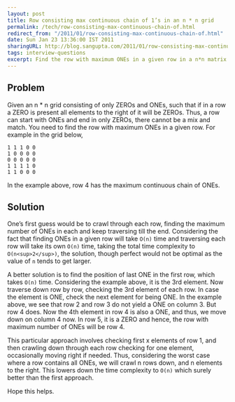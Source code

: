 ```yaml
---
layout: post
title: Row consisting max continuous chain of 1’s in an n * n grid
permalink: /tech/row-consisting-max-continuous-chain-of.html
redirect_from: "/2011/01/row-consisting-max-continuous-chain-of.html"
date: Sun Jan 23 13:36:00 IST 2011
sharingURL: http://blog.sangupta.com/2011/01/row-consisting-max-continuous-chain-of.html
tags: interview-questions
excerpt: Find the row with maximum ONEs in a given row in a n*n matrix
---
```


Problem
-------

Given an n * n grid consisting of only ZEROs and ONEs, such that if in a row a ZERO is 
present all elements to the right of it will be ZEROs. Thus, a row can start with ONEs 
and end in only ZEROs, there cannot be a mix and match. You need to find the row with 
maximum ONEs in a given row. For example in the grid below,

```
1 1 1 0 0
1 0 0 0 0
0 0 0 0 0
1 1 1 1 0
1 1 0 0 0
```

In the example above, row 4 has the maximum continuous chain of ONEs.

Solution
--------
One’s first guess would be to crawl through each row, finding the maximum number of ONEs 
in each and keep traversing till the end. Considering the fact that finding ONEs in a given 
row will take `O(n)` time and traversing each row will take its own `O(n)` time, taking the 
total time complexity to `O(n<sup>2</sup>)`, the solution, though perfect would not be optimal 
as the value of `n` tends to get larger.

A better solution is to find the position of last ONE in the first row, which takes `O(n)` time. 
Considering the example above, it is the 3rd element. Now traverse down row by row, checking 
the 3rd element of each row. In case the element is ONE, check the next element for being ONE. 
In the example above, we see that row 2 and row 3 do not yield a ONE on column 3. But row 4 
does. Now the 4th element in row 4 is also a ONE, and thus, we move down on column 4 now. 
In row 5, it is a ZERO and hence, the row with maximum number of ONEs will be row 4.

This particular approach involves checking first x elements of row 1, and then crawling down 
through each row checking for one element, occasionally moving right if needed. Thus, considering 
the worst case where a row contains all ONEs, we will crawl n rows down, and n elements to the 
right. This lowers down the time complexity to `O(n)` which surely better than the first approach.

Hope this helps.
